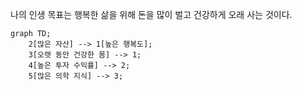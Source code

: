 나의 인생 목표는 행복한 삶을 위해 돈을 많이 벌고 건강하게 오래 사는 것이다.

```mermaid
graph TD;
    2[많은 자산] --> 1[높은 행복도];
    3[오랫 동안 건강한 몸] --> 1;
    4[높은 투자 수익률] --> 2;
    5[많은 의학 지식] --> 3;
```
